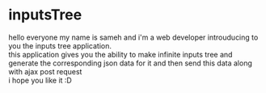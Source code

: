 # inputsTree
hello everyone my name is sameh and i'm a web developer introuducing to you the inputs tree application. <br />
this application gives you the ability to make infinite inputs tree and generate the corresponding json data for it and then send this data along with ajax post request <br />
i hope you like it :D
